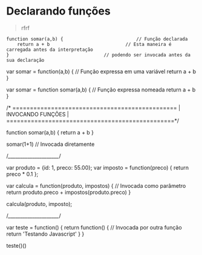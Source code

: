 # Declarando funções

> rfrf

    function somar(a,b) {							// Função declarada
	    return a + b							// Esta maneira é carregada antes da interpretação
    }									// podendo ser invocada antes da sua declaração

var somar = function(a,b) {						// Função expressa em uma variável
	return a + b
}

var somar = function somar(a,b) {    					// Função expressa nomeada
	return a + b
}

/* ===============================================
|		INVOCANDO FUNÇÕES	          |
================================================*/

function somar(a,b) {
	return a + b
}

somar(1+1)								// Invocada diretamente

/*_____________________*/

var produto = {id: 1, preco: 55.00};
var imposto = function(preco) {
	return preco * 0.1
};

var calcula = function(produto, impostos) {				// Invocada como parâmetro
	return produto.preco + impostos(produto.preco)
}

calcula(produto, imposto);

/*_____________________*/

var teste = function() {
	return function() {						// Invocada por outra função
		return 'Testando Javascript'
	}
}

teste()()
